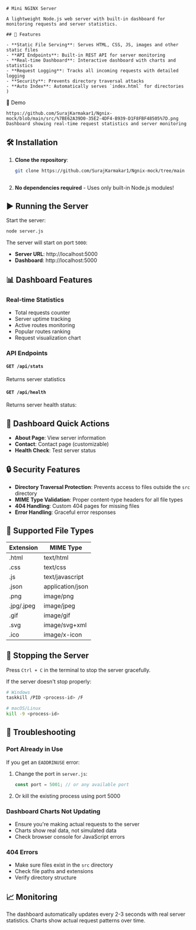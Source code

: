 
```
# Mini NGINX Server

A lightweight Node.js web server with built-in dashboard for monitoring requests and server statistics.

## 🚀 Features

- **Static File Serving**: Serves HTML, CSS, JS, images and other static files
- **API Endpoints**: Built-in REST API for server monitoring
- **Real-time Dashboard**: Interactive dashboard with charts and statistics
- **Request Logging**: Tracks all incoming requests with detailed logging
- **Security**: Prevents directory traversal attacks
- **Auto Index**: Automatically serves `index.html` for directories
)
```
📸 Demo
```
https://github.com/SurajKarmakar1/Ngnix-mock/blob/main/src/%7BE62A39D0-35E2-4DF4-B939-D1F8FBF48505%7D.png
Dashboard showing real-time request statistics and server monitoring
```
## 🛠️ Installation

1. **Clone the repository**:
   ```bash
   git clone https://github.com/SurajKarmakar1/Ngnix-mock/tree/main
 
   ```

2. **No dependencies required** - Uses only built-in Node.js modules!

## ▶️ Running the Server

Start the server:
```bash
node server.js
```

The server will start on port `5000`:
- **Server URL**: http://localhost:5000
- **Dashboard**: http://localhost:5000

## 📊 Dashboard Features

### Real-time Statistics
- Total requests counter
- Server uptime tracking
- Active routes monitoring
- Popular routes ranking
- Request visualization chart

### API Endpoints

#### `GET /api/stats`
Returns server statistics

#### `GET /api/health`
Returns server health status:


## 🎨 Dashboard Quick Actions

- **About Page**: View server information
- **Contact**: Contact page (customizable)
- **Health Check**: Test server status

## 🔒 Security Features

- **Directory Traversal Protection**: Prevents access to files outside the `src` directory
- **MIME Type Validation**: Proper content-type headers for all file types
- **404 Handling**: Custom 404 pages for missing files
- **Error Handling**: Graceful error responses

## 📝 Supported File Types

| Extension | MIME Type |
|-----------|-----------|
| .html | text/html |
| .css | text/css |
| .js | text/javascript |
| .json | application/json |
| .png | image/png |
| .jpg/.jpeg | image/jpeg |
| .gif | image/gif |
| .svg | image/svg+xml |
| .ico | image/x-icon |

## 🛑 Stopping the Server

Press `Ctrl + C` in the terminal to stop the server gracefully.

If the server doesn't stop properly:
```bash
# Windows
taskkill /PID <process-id> /F

# macOS/Linux
kill -9 <process-id>
```

## 🐛 Troubleshooting

### Port Already in Use
If you get an `EADDRINUSE` error:
1. Change the port in `server.js`:
   ```javascript
   const port = 5001; // or any available port
   ```
2. Or kill the existing process using port 5000

### Dashboard Charts Not Updating
- Ensure you're making actual requests to the server
- Charts show real data, not simulated data
- Check browser console for JavaScript errors

### 404 Errors
- Make sure files exist in the `src` directory
- Check file paths and extensions
- Verify directory structure

## 📈 Monitoring

The dashboard automatically updates every 2-3 seconds with real server statistics. Charts show actual request patterns over time.

